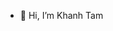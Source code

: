 - 👋 Hi, I’m Khanh Tam

<!---
khanhtam304/khanhtam304 is a ✨ special ✨ repository because its `README.md` (this file) appears on your GitHub profile.
You can click the Preview link to take a look at your changes.
--->
